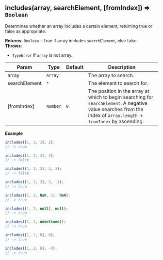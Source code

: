 <a name="includes"></a>

## includes(array, searchElement, [fromIndex]) ⇒ <code>Boolean</code>
Determines whether an array includes a certain element,
returning true or false as appropriate.

**Returns**: <code>Boolean</code> - True if array includes `searchElement`, else false.  
**Throws**:

- <code>TypeError</code> If `array` is not array.


| Param | Type | Default | Description |
| --- | --- | --- | --- |
| array | <code>Array</code> |  | The array to search. |
| searchElement | <code>\*</code> |  | The element to search for. |
| [fromIndex] | <code>Number</code> | <code>0</code> | The position in the array at which to begin searching for `searchElement`.        A negative value searches from the index of `array.length + fromIndex` by ascending. |

**Example**  
```js
includes([1, 2, 3], 2);
// -> true

includes([1, 2, 3], 4);
// -> false

includes([1, 2, 3], 3, 3);
// -> false

includes([1, 2, 3], 3, -1);
// -> true

includes([1, 2, NaN, 3], NaN);
// -> true

includes([1, 2, null], null);
// -> true

includes([1, 2, undefined]);
// -> true

includes([1, 2, 0], 0);
// -> true

includes([1, 2, 0], -0);
// -> true
```
